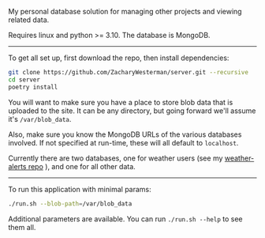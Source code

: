 My personal database solution for managing other projects and viewing related data.

Requires linux and python >= 3.10. The database is MongoDB.

---

To get all set up, first download the repo, then install dependencies:
```bash
git clone https://github.com/ZacharyWesterman/server.git --recursive
cd server
poetry install
```

You will want to make sure you have a place to store blob data that is uploaded to the site.
It can be any directory, but going forward we'll assume it's `/var/blob_data`.

Also, make sure you know the MongoDB URLs of the various databases involved. If not specified at run-time, these will all default to `localhost`.

Currently there are two databases, one for weather users (see my [weather-alerts repo](https://github.com/ZacharyWesterman/weather-alerts) ), and one for all other data.

---

To run this application with minimal params:
```bash
./run.sh --blob-path=/var/blob_data
```

Additional parameters are available. You can run `./run.sh --help` to see them all.
